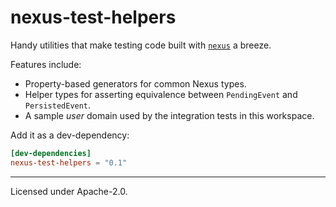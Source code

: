 # nexus-test-helpers

Handy utilities that make testing code built with [`nexus`](https://crates.io/crates/nexus) a breeze.

Features include:

* Property-based generators for common Nexus types.
* Helper types for asserting equivalence between `PendingEvent` and `PersistedEvent`.
* A sample *user* domain used by the integration tests in this workspace.

Add it as a dev-dependency:

```toml
[dev-dependencies]
nexus-test-helpers = "0.1"
```

---

Licensed under Apache-2.0. 
